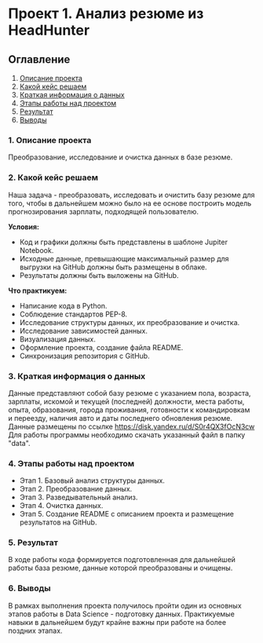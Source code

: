 # Проект 1. Анализ резюме из HeadHunter
## Оглавление
1. [Описание проекта](#1-описание-проекта)
2. [Какой кейс решаем](#2-какой-кейс-решаем)
3. [Краткая информация о данных](#3-краткая-информация-о-данных)
4. [Этапы работы над проектом](#4-этапы-работы-над-проектом)
5. [Результат](#5-результат)
6. [Выводы](#6-выводы)

### 1. Описание проекта
Преобразование, исследование и очистка данных в базе резюме.

### 2. Какой кейс решаем
Наша задача - преобразовать, исследовать и очистить базу резюме для того, чтобы в дальнейшем можно было на ее основе построить модель прогнозирования зарплаты, подходящей пользователю.

**Условия:**
* Код и графики должны быть представлены в шаблоне Jupiter Notebook.
* Исходные данные, превышающие максимальный размер для выгрузки на GitHub должны быть размещены в облаке.
* Результаты должны быть выложены на GitHub.

**Что практикуем:**
* Написание кода в Python.
* Соблюдение стандартов PEP-8.
* Исследование структуры данных, их преобразование и очистка.
* Исследование зависимостей данных.
* Визуализация данных.
* Оформление проекта, создание файла README.
* Синхронизация репозитория с GitHub.

### 3. Краткая информация о данных
Данные представляют собой базу резюме с указанием пола, возраста, зарплаты,	искомой и текущей (последней) должности, места работы, опыта, образования, города проживания, готовности к командировкам и переезду, наличия авто и даты последнего обновления резюме.
Данные размещены по ссылке https://disk.yandex.ru/d/S0r4QX3fOcN3cw
Для работы программы необходимо скачать указанный файл в папку "data".

### 4. Этапы работы над проектом
* Этап 1. Базовый анализ структуры данных.
* Этап 2. Преобразование данных.
* Этап 3. Разведывательный анализ.
* Этап 4. Очистка данных.
* Этап 5. Создание README с описанием проекта и размещение результатов на GitHub.

### 5. Результат
В ходе работы кода формируется подготовленная для дальнейшей работы база резюме, данные которой преобразованы и очищены.

### 6. Выводы
В рамках выполнения проекта получилось пройти один из основных этапов работы в Data Science - подготовку данных. Практикуемые навыки в дальнейшем будут крайне важны при работе на более поздних этапах.